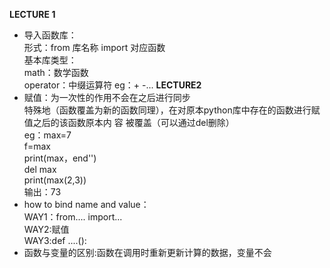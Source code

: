 **LECTURE 1**  
- 导入函数库：  
   形式：from 库名称 import 对应函数  
   基本库类型：  
       math：数学函数  
       operator：中缀运算符 eg：+ -...
**LECTURE2**  
- 赋值：为一次性的作用不会在之后进行同步  
        特殊地（函数覆盖为新的函数同理），在对原本python库中存在的函数进行赋值之后的该函数原本内  容      被覆盖（可以通过del删除）   
        eg：max=7               
            f=max  
            print(max，end'')  
            del max  
            print(max(2,3))  
            输出：73  
 - how to bind name and value：  
          WAY1：from.... import...  
          WAY2:赋值  
          WAY3:def ....():  
 - 函数与变量的区别:函数在调用时重新更新计算的数据，变量不会  
          
                        
       
    
